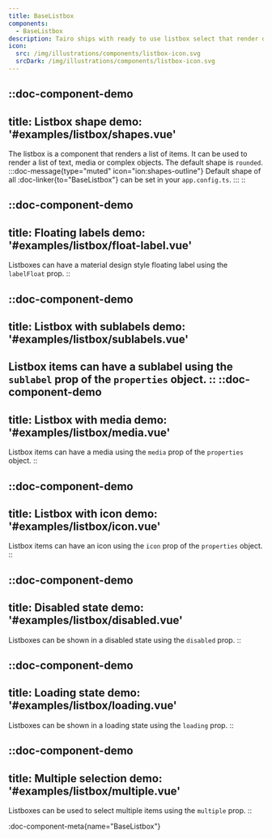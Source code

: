 ```yaml
---
title: BaseListbox
components: 
  - BaseListbox
description: Tairo ships with ready to use listbox select that render different kinds of lists, ranging from text to complex media objects.
icon:
  src: /img/illustrations/components/listbox-icon.svg
  srcDark: /img/illustrations/components/listbox-icon.svg
---
```


::doc-component-demo
---
title: Listbox shape
demo: '#examples/listbox/shapes.vue'
---
The listbox is a component that renders a list of items. It can be used to render a list of text, media or complex objects. The default shape is `rounded`.
:::doc-message{type="muted" icon="ion:shapes-outline"}
Default shape of all :doc-linker{to="BaseListbox"} can be set in your `app.config.ts`.
:::
::

::doc-component-demo
---
title: Floating labels
demo: '#examples/listbox/float-label.vue'
---
Listboxes can have a material design style floating label using the `labelFloat` prop.
::

::doc-component-demo
---
title: Listbox with sublabels
demo: '#examples/listbox/sublabels.vue'
---
Listbox items can have a sublabel using the `sublabel` prop of the `properties` object.
::
::doc-component-demo
---
title: Listbox with media
demo: '#examples/listbox/media.vue'
---
Listbox items can have a media using the `media` prop of the `properties` object.
::

::doc-component-demo
---
title: Listbox with icon
demo: '#examples/listbox/icon.vue'
---
Listbox items can have an icon using the `icon` prop of the `properties` object.
::

::doc-component-demo
---
title: Disabled state
demo: '#examples/listbox/disabled.vue'
---
Listboxes can be shown in a disabled state using the `disabled` prop.
::



::doc-component-demo
---
title: Loading state
demo: '#examples/listbox/loading.vue'
---
Listboxes can be shown in a loading state using the `loading` prop.
::



::doc-component-demo
---
title: Multiple selection
demo: '#examples/listbox/multiple.vue'
---
Listboxes can be used to select multiple items using the `multiple` prop.
::



:doc-component-meta{name="BaseListbox"}